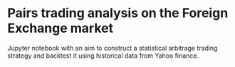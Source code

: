 # Pairs trading analysis on the Foreign Exchange market

Jupyter notebook with an aim to construct a statistical arbitrage trading strategy and backtest it using historical data from Yahoo finance.
